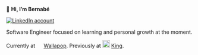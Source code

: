 👋 **Hi, I’m Bernabé**

[![LinkedIn account](https://img.shields.io/badge/LinkedIn-0077B5?style=for-the-badge&logo=linkedin&logoColor=white)](https://www.linkedin.com/in/bernagoga/)

Software Engineer focused on learning and personal growth at the moment.

Currently at <img src="https://avatars.githubusercontent.com/u/6112374?s=64&v=4" data-canonical-src="(https://avatars.githubusercontent.com/u/6112374?s=64&v=4)" width="15" height="15" /> [Wallapop](https://www.wallapop.com). Previously at <img src="https://res.cloudinary.com/crunchbase-production/image/upload/c_lpad,h_256,w_256,f_auto,q_auto:eco,dpr_1/rkwputwi0a2s9vryocdy" data-canonical-src="(https://res.cloudinary.com/crunchbase-production/image/upload/c_lpad,h_256,w_256,f_auto,q_auto:eco,dpr_1/rkwputwi0a2s9vryocdy)" width="20" height="20" />
 [King](https://www.king.com).


<!---
bernagg/bernagg is a ✨ special ✨ repository because its `README.md` (this file) appears on your GitHub profile.
You can click the Preview link to take a look at your changes.
--->
